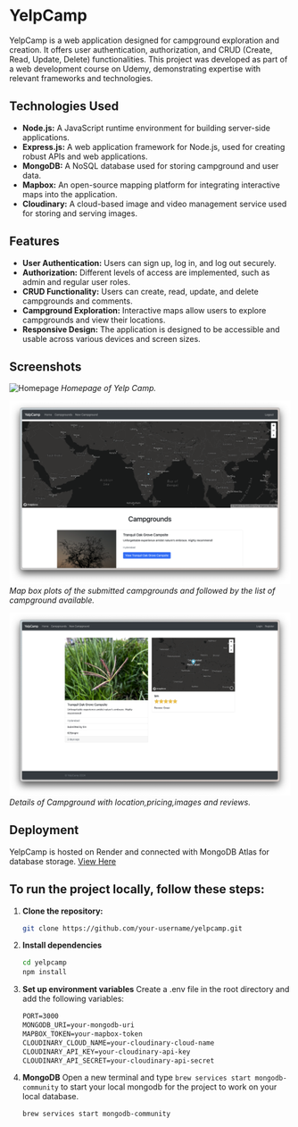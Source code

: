 # YelpCamp

YelpCamp is a web application designed for campground exploration and creation. It offers user authentication, authorization, and CRUD (Create, Read, Update, Delete) functionalities. This project was developed as part of a web development course on Udemy, demonstrating expertise with relevant frameworks and technologies.

## Technologies Used

- **Node.js:** A JavaScript runtime environment for building server-side applications.
- **Express.js:** A web application framework for Node.js, used for creating robust APIs and web applications.
- **MongoDB:** A NoSQL database used for storing campground and user data.
- **Mapbox:** An open-source mapping platform for integrating interactive maps into the application.
- **Cloudinary:** A cloud-based image and video management service used for storing and serving images.

## Features

- **User Authentication:** Users can sign up, log in, and log out securely.
- **Authorization:** Different levels of access are implemented, such as admin and regular user roles.
- **CRUD Functionality:** Users can create, read, update, and delete campgrounds and comments.
- **Campground Exploration:** Interactive maps allow users to explore campgrounds and view their locations.
- **Responsive Design:** The application is designed to be accessible and usable across various devices and screen sizes.

## Screenshots

![Homepage](screenshots/home.png)
_Homepage of Yelp Camp._

![Campgrounds](screenshots/campgrounds.png)
_Map box plots of the submitted campgrounds and followed by the list of campground available._

![Campground_Index](screenshots/camp_index.png)
_Details of Campground with location,pricing,images and reviews._

## Deployment

YelpCamp is hosted on Render and connected with MongoDB Atlas for database storage. [View Here](https://yelpcamp-india-vric.onrender.com/)

## To run the project locally, follow these steps:

1. **Clone the repository:**

   ```bash
   git clone https://github.com/your-username/yelpcamp.git
   ```

2. **Install dependencies**

   ```bash
   cd yelpcamp
   npm install
   ```

3. **Set up environment variables**
   Create a .env file in the root directory and add the following variables:

   ```
   PORT=3000
   MONGODB_URI=your-mongodb-uri
   MAPBOX_TOKEN=your-mapbox-token
   CLOUDINARY_CLOUD_NAME=your-cloudinary-cloud-name
   CLOUDINARY_API_KEY=your-cloudinary-api-key
   CLOUDINARY_API_SECRET=your-cloudinary-api-secret
   ```

4. **MongoDB**
   Open a new terminal and type `brew services start mongodb-community` to start your local mongodb for the project to work on your local database.
   ```bash
   brew services start mongodb-community
   ```
